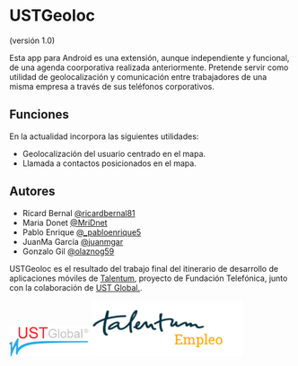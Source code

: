 # USTGeoloc 
(versión 1.0)

Esta app para Android es una extensión, aunque independiente y funcional, de una agenda coorporativa realizada anteriormente. Pretende servir como utilidad de geolocalización y comunicación entre trabajadores de una misma empresa a través de sus teléfonos corporativos. 

## Funciones
En la actualidad incorpora las siguientes utilidades: 
* Geolocalización del usuario centrado en el mapa.
* Llamada a contactos posicionados en el mapa.

## Autores

+ Ricard Bernal [@ricardbernal81](http://twithttp://twitter.com/er.com/ricardbernal81)
+ Maria Donet [@MriDnet](http://twitter.com/MriDnet)
+ Pablo Enrique [@_pabloenrique5](http://twitter.com/_pabloenrique5)
+ JuanMa García [@juanmgar](http://twitter.com/juanmgar)
+ Gonzalo Gil [@olaznog59](http://twitter.com/olaznog59)

USTGeoloc es el resultado del trabajo final del itinerario de desarrollo de aplicaciones móviles de [Talentum](http://empleodigitalformacion.fundaciontelefonica.com "Web de Talentum Empleo"), proyecto de Fundación Telefónica, junto con la colaboración de [UST Global.](http://www.ust-global.es/ "Web de UST Global España").




![alt text](https://github.com/TalentumGeoloc/USTGeoloc1.0/blob/master/logo%20UST%20pequeno.png "Logo UST")
![alt text](https://github.com/TalentumGeoloc/USTGeoloc1.0/blob/master/logo_talentum.png "Logo Talentum")


